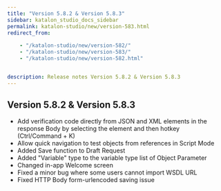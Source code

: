 ```yaml
---
title: "Version 5.8.2 & Version 5.8.3"
sidebar: katalon_studio_docs_sidebar
permalink: katalon-studio/new/version-583.html
redirect_from:
    
    - "/katalon-studio/new/version-582/"
    - "/katalon-studio/new/version-583/"
    - "/katalon-studio/new/version-582.html"


description: Release notes Version 5.8.2 & Version 5.8.3
---
```


Version 5.8.2 & Version 5.8.3
-------------------
*   Add verification code directly from JSON and XML elements in the response Body by selecting the element and then hotkey (Ctrl/Command + K)
*   Allow quick navigation to test objects from references in Script Mode 
*   Added Save function to Draft Request
*   Added "Variable" type to the variable type list of Object Parameter
*   Changed in-app Welcome screen
*   Fixed a minor bug where some users cannot import WSDL URL
*   Fixed HTTP Body form-urlencoded saving issue
